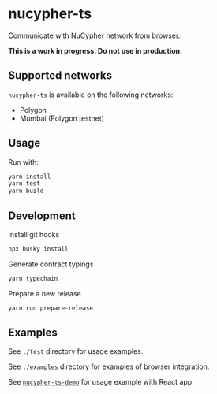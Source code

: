 # nucypher-ts

Communicate with NuCypher network from browser.

**This is a work in progress. Do not use in production.**

## Supported networks

`nucypher-ts` is available on the following networks:

- Polygon
- Mumbai (Polygon testnet)

## Usage

Run with:

```bash
yarn install
yarn test
yarn build
```

## Development

Install git hooks

```bash
npx husky install
```

Generate contract typings

```bash
yarn typechain
```

Prepare a new release

```bash
yarn run prepare-release
```

## Examples

See `./test` directory for usage examples.

See `./examples` directory for examples of browser integration.

See [`nucypher-ts-demo`](https://github.com/nucypher/nucypher-ts-demo) for usage example with React app.
